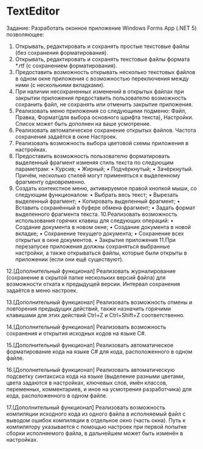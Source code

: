 # TextEditor
Задание: 
Разработать оконное приложение Windows Forms App (.NET 5)
позволяющее:
1. Открывать, редактировать и сохранять простые текстовые файлы (без 
сохранения форматирования).
2. Открывать, редактировать и сохранять текстовые файлы формата *.rtf (с 
сохранением форматирования).
3. Предоставить возможность открывать несколько текстовых файлов в 
одном окне приложения с возможностью переключения между ними (с 
несколькими вкладками).
4. При наличии несохраненных изменений в открытых файлах при 
закрытии приложения предоставить пользователю возможность 
сохранить файл, не сохранять или отменить закрытие приложения.
5. Реализовать меню приложения со следующими подменю: Файл, Правка, 
Формат(для выбора основного шрифта текста), Настройки. Список 
может быть дополнен на ваше усмотрение.
6. Реализовать автоматическое сохранение открытых файлов. Частота 
сохранения задаётся в окне Настроек.
7. Реализовать возможность выбора цветовой схемы приложения в 
настройках.
8. Предоставить возможность пользователю форматировать выделенный 
фрагмент изменяя стиль текста по следующим параметрам:
• Курсив;
• Жирный;
• Подчёркнутый;
• Зачёркнутый.
Причём, несколько стилей могут применяться к выделенному фрагменту 
одновременно.
9. Создать контекстное меню, активируемое правой кнопкой мыши, со 
следующим функционалом:
• Выбрать весь текст;
• Вырезать выделенный фрагмент;
• Копировать выделенный фрагмент;
• Вставить сохранённый в буфере обмена фрагмент;
• Задать формат выделенного фрагмента текста.
10.Реализовать возможность использования горячих клавиш для 
следующих операций:
• Создание документа в новом окне;
• Создание документа в новой вкладке;
• Сохранение текущего документа;
• Сохранение всех открытых в окне документов.
• Закрытие приложения
11.При перезапуске приложения должны сохраняться выбранные 
настройки, а также открываться файлы, которые были открыты в 
приложении (если они ещё существуют).

12.[Дополнительный функционал] Реализовать журналирование 
(сохранение в скрытой папке нескольких версий файла) для 
возможности отката к предыдущей версии. Интервал сохранения 
задаётся в меню настроек.

13.[Дополнительный функционал] Реализовать возможность отмены и 
повторения предыдущих действий, также назначить горячими
клавишами для этих действий Ctrl+Z и Ctrl+Shift+Z соответственно.

14.[Дополнительный функционал] Реализовать возможность сохранения и 
открытия исходных кодов на языке C#.

15.[Дополнительный функционал] Реализовать автоматическое 
форматирование кода на языке C# для кода, расположенного в одном 
файле.

16.[Дополнительный функционал] Реализовать автоматическую подсветку 
синтаксиса кода на языке (выделение разными цветами, цвета задаются 
в настройках, ключевых слов, имён классов, переменных, комментариев, 
и иное на усмотрения разработчика) для кода, расположенного в одном 
файле.

17.[Дополнительный функционал] Реализовать возможность компиляции
исходного кода из одного файла в исполняемый файл с выводом ошибок 
компиляции в отдельное окно (часть окна). Путь к компилятору 
указывается с помощью настроек при первой попытке сборки
исполняемого файла, в дальнейшем может быть изменён в настройках. 
